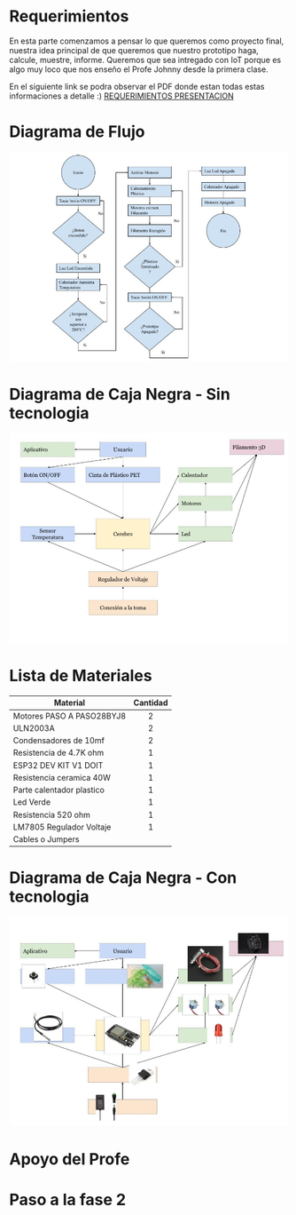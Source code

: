 # Requerimientos

En esta parte comenzamos a pensar lo que queremos como proyecto final, nuestra idea principal de que queremos que nuestro prototipo haga, calcule, muestre, informe. Queremos que sea intregado con IoT porque es algo muy loco que nos enseño el Profe Johnny desde la primera clase. 

En el siguiente link se podra observar el PDF donde estan todas estas informaciones a detalle :) [REQUERIMIENTOS PRESENTACION](https://github.com/tobermudezl/ProyectoFilamentadora3D/blob/main/1.%20Proceso%20de%20Planeacion/Requerimientos.pdf)
# Diagrama de Flujo
![alt text](https://github.com/tobermudezl/ProyectoFilamentadora3D/blob/main/1.%20Proceso%20de%20Planeacion/Diagrama%20de%20Flujo.jpg)

# Diagrama de Caja Negra - Sin tecnologia

![alt text](https://github.com/tobermudezl/ProyectoFilamentadora3D/blob/main/1.%20Proceso%20de%20Planeacion/Diagrama%20de%20Caja%20Negra.jpg)

# Lista de Materiales

|          **Material**         | **Cantidad**  | 
| ----------------------------- |:-------------:|
| Motores PASO A PASO28BYJ8     | 2             |  
| ULN2003A                      | 2             | 
| Condensadores de 10mf         | 2             |    
| Resistencia de 4.7K ohm       | 1             |  
| ESP32 DEV KIT V1 DOIT         | 1             |
| Resistencia ceramica 40W      | 1             |
| Parte calentador plastico     | 1             |
| Led Verde                     | 1             |
| Resistencia  520 ohm          | 1             | 
| LM7805 Regulador Voltaje      | 1             |
| Cables o Jumpers              |               |



# Diagrama de Caja Negra - Con tecnologia

![alt text](https://github.com/tobermudezl/ProyectoFilamentadora3D/blob/main/1.%20Proceso%20de%20Planeacion/Diagrama%20Tecnologico.jpg)


# Apoyo del Profe

# Paso a la fase 2
